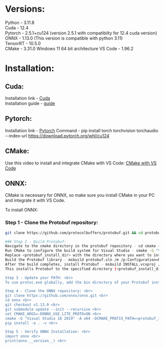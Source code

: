 # Versions:
Python - 3.11.8 <br>
Cuda -  12.4 <br>
Pytorch - 2.5.1+cu124 (version 2.5.1 with compatibilty for 12.4 cuda version) <br>
ONNX - 1.13.0 (This version is compatible with python 3.11) <br>
TensorRT - 10.5.0 <br>
CMake - 3.31.0
Windows 11 64 bit architecture
VS Code - 1.96.2
# Installation:
## Cuda:
Installation link - [Cuda](https://developer.nvidia.com/cuda-12-4-0-download-archive?target_os=Windows&target_arch=x86_64&target_version=11&target_type=exe_local) <br>
Installation guide - [guide](https://docs.nvidia.com/cuda/cuda-installation-guide-microsoft-windows/index.html)

## Pytorch:
Installation link - [Pytorch](https://pytorch.org/get-started/locally/)
Command - pip install torch torchvision torchaudio --index-url https://download.pytorch.org/whl/cu124

## CMake:
Use this video to install and integrate CMake with VS Code: [CMake with VS Code](https://www.youtube.com/watch?v=_BWU5mWqVA4&pp=ygUlY21ha2UgaW5zdGFsbCBpbiB3aW5kb3dzIHdpdGggdnMgY29kZQ%3D%3D)

## ONNX:
CMake is necessary for ONNX, so make sure you install CMake in your PC and integrate it with VS Code. <br>

To install ONNX: <br>
### Step 1 - Clone the Protobuf repository: 
```bash
git clone https://github.com/protocolbuffers/protobuf.git && cd protobuf && git checkout v21.12

### Step 2 - Build Protobuf: 
Navigate to the cmake directory in the protobuf repository - cd cmake <br>
Run CMake to configure the build system for Visual Studio - cmake -G "Visual Studio 16 2019" -A x64 -DCMAKE_INSTALL_PREFIX=<protobuf_install_dir> -Dprotobuf_MSVC_STATIC_RUNTIME=OFF -Dprotobuf_BUILD_SHARED_LIBS=OFF -Dprotobuf_BUILD_TESTS=OFF -Dprotobuf_BUILD_EXAMPLES=OFF . <br>
Replace <protobuf_install_dir> with the directory where you want to install Protobuf (e.g., C:\protobuf). <br>
Build the Protobuf library - msbuild protobuf.sln /m /p:Configuration=Release <br>
After the build completes, install Protobuf - msbuild INSTALL.vcxproj /p:Configuration=Release <br>
This installs Protobuf to the specified directory (<protobuf_install_dir>). Don't forget to add the bin directory (which contains protoc.exe) to your PATH. <br>

Step 3 - Update your PATH: <br>
To use protoc.exe globally, add the bin directory of your Protobuf installation to your PATH environment variable. You can do this with the following command - set CMAKE_PREFIX_PATH=<protobuf_install_dir>;%CMAKE_PREFIX_PATH% <br>

Step 4 - Clone the ONNX repository: <br>
git clone https://github.com/onnx/onnx.git <br>
cd onnx <br>
git checkout v1.13.0 <br>
git submodule update --init --recursive <br>
set CMAKE_ARGS=-DONNX_USE_LITE_PROTO=ON <br>
cmake -G "Visual Studio 16 2019" -A x64 -DCMAKE_PREFIX_PATH=<protobuf_install_dir> %CMAKE_ARGS% . <br>
pip install -e . -v <br>

Step 5 - Verify ONNX Installation: <br>
import onnx <br>
print(onnx.__version__) <br>














